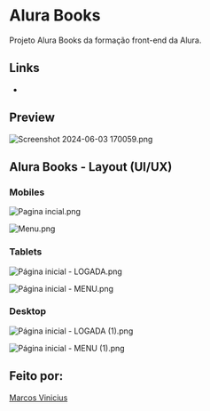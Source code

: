 # Alura Books

Projeto Alura Books da formação front-end da Alura.

## Links

- 

## Preview

![Screenshot 2024-06-03 170059.png](Alura%20Books%2083f4a8532ed54f14a4bd83a335024d90/Screenshot_2024-06-03_170059.png)

## Alura Books - Layout (UI/UX)

### Mobiles

![Pagina incial.png](Alura%20Books%2083f4a8532ed54f14a4bd83a335024d90/Pagina_incial.png)

![Menu.png](Alura%20Books%2083f4a8532ed54f14a4bd83a335024d90/Menu.png)

### Tablets

![Página inicial - LOGADA.png](Alura%20Books%2083f4a8532ed54f14a4bd83a335024d90/Pgina_inicial_-_LOGADA.png)

![Página inicial - MENU.png](Alura%20Books%2083f4a8532ed54f14a4bd83a335024d90/Pgina_inicial_-_MENU.png)

### Desktop

![Página inicial - LOGADA (1).png](Alura%20Books%2083f4a8532ed54f14a4bd83a335024d90/Pgina_inicial_-_LOGADA_(1).png)

![Página inicial - MENU (1).png](Alura%20Books%2083f4a8532ed54f14a4bd83a335024d90/Pgina_inicial_-_MENU_(1).png)

## Feito por:

[Marcos Vinicius](https://linkedin.com/in/devmarcosvinicius)